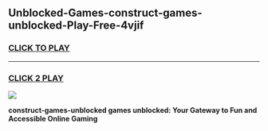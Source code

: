 
## Unblocked-Games-construct-games-unblocked-Play-Free-4vjif
<h3>
<a href="https://premium76.site?title=construct-games-unblocked&ref=18A1">CLICK TO PLAY</a></h3>
<hr>

<h3>
<a href="https://premium76.site?title=construct-games-unblocked&ref=18A1">CLICK 2 PLAY</a>
  
</h3>

<a href="https://premium76.site?title=construct-games-unblocked&ref=18A1"><img src="https://clearcache.store/games.png"></a>


**construct-games-unblocked games unblocked: Your Gateway to Fun and Accessible Online Gaming**
